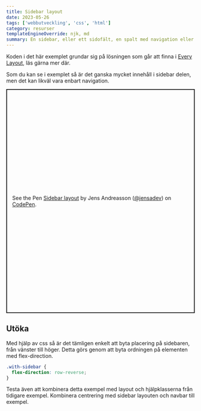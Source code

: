 ```yaml
---
title: Sidebar layout
date: 2023-05-26
tags: ['webbutveckling', 'css', 'html']
category: resurser
templateEngineOverride: njk, md
summary: En sidebar, eller ett sidofält, en spalt med navigation eller information är en vanligt förekommande layout på webben. Men hur skapas den och hur skapades den på ett sätt så att den funkar på alla enheter?
---
```


Koden i det här exemplet grundar sig på lösningen som går att finna i [Every Layout](https://every-layout.dev/layouts/sidebar/), läs gärna mer där.

Som du kan se i exemplet så är det ganska mycket innehåll i sidebar delen, men det kan likväl vara enbart navigation.

<div class="feature">
<p class="codepen" data-height="600" data-default-tab="html,result" data-slug-hash="YzJggJo" data-user="jensadev" style="height: 600px; box-sizing: border-box; display: flex; align-items: center; justify-content: center; border: 2px solid; margin: 1em 0; padding: 1em;">
  <span>See the Pen <a href="https://codepen.io/jensadev/pen/YzJggJo">
  Sidebar layout</a> by Jens Andreasson (<a href="https://codepen.io/jensadev">@jensadev</a>)
  on <a href="https://codepen.io">CodePen</a>.</span>
</p>
<script async src="https://cpwebassets.codepen.io/assets/embed/ei.js"></script>
</div>

## Utöka

Med hjälp av css så är det tämligen enkelt att byta placering på sidebaren, från vänster till höger. Detta görs genom att byta ordningen på elementen med flex-direction.

```css
.with-sidebar {
  flex-direction: row-reverse;
}
```

Testa även att kombinera detta exempel med layout och hjälpklasserna från tidigare exempel. Kombinera centrering med sidebar layouten och navbar till exempel.